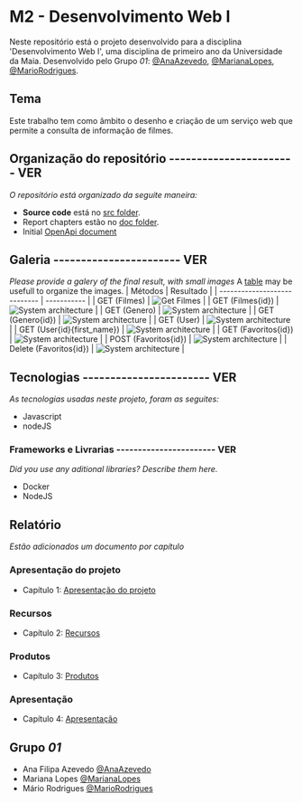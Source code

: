 # M2 - Desenvolvimento Web I

Neste repositório está o projeto desenvolvido para a disciplina 'Desenvolvimento Web I', uma disciplina de primeiro ano da Universidade da Maia. Desenvolvido pelo Grupo _01_: [@AnaAzevedo](https://github.com/AnaAzevedo2), [@MarianaLopes](https://github.com/marlope02), [@MarioRodrigues](https://github.com/MarioRodrigues2304).

## Tema 

Este trabalho tem como âmbito o desenho e criação de um serviço web que permite a consulta de informação de filmes.

## Organização do repositório ----------------------- VER

_O repositório está organizado da seguite maneira:_
* **Source code** está no [src folder](src/).
* Report chapters estão no [doc folder](doc/).
* Initial [OpenApi document](api/openapi.yaml)

## Galeria ----------------------- VER

_Please provide a galery of the final result, with small images_
A [table](https://www.markdownguide.org/extended-syntax/#tables) may be usefull to organize the images.
| Métodos                      | Resultado   |
| ---------------------------- | ----------- |
| GET (Filmes)                 | ![Get Filmes](images/image09.png)       |
| GET (Filmes{id})             | ![System architecture](images/image09.png)       |
| GET (Genero)                 | ![System architecture](images/image09.png)       |
| GET (Genero{id})             | ![System architecture](images/image09.png)       |
| GET (User)                   | ![System architecture](images/image09.png)       |
| GET (User{id}{first_name})   | ![System architecture](images/image09.png)       |
| GET (Favoritos{id})          | ![System architecture](images/image09.png)       |
| POST (Favoritos{id})         | ![System architecture](images/image09.png)       |
| Delete (Favoritos{id})       | ![System architecture](images/image09.png)       |

## Tecnologias ----------------------- VER

_As tecnologias usadas neste projeto, foram as seguites:_
* Javascript
* nodeJS


### Frameworks e Livrarias ----------------------- VER

_Did you use any aditional libraries? Describe them here._
* Docker
* NodeJS

## Relatório
_Estão adicionados um documento por capítulo_

### Apresentação do projeto
* Capítulo 1: [Apresentação do projeto](doc/c1.md)
### Recursos
* Capítulo 2: [Recursos](doc/c2.md)
### Produtos
* Capítulo 3: [Produtos](doc/c3.md)
### Apresentação
* Capítulo 4: [Apresentação](doc/c4.md)

## Grupo _01_
* Ana Filipa Azevedo [@AnaAzevedo](https://github.com/AnaAzevedo2) 
* Mariana Lopes [@MarianaLopes](https://github.com/marlope02) 
* Mário Rodrigues [@MarioRodrigues](https://github.com/MarioRodrigues2304)
